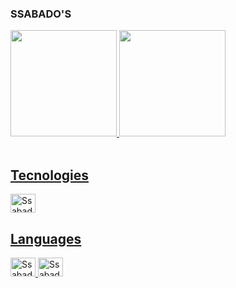 ### SSABADO'S

<div align: "center">
  <a href="https://github.com/ssabados3523">
  <img height="170em" src="https://github-readme-stats.vercel.app/api?username=ssabados3523&show_icons=true&theme=github_dark&include_all_commits=true&count_private=false"/>
  <img height="170em" src="https://github-readme-stats.vercel.app/api/top-langs/?username=ssabados3523&layout=compact&langs_count=8&theme=github_dark&hide_border=false"/>
</div>
  
  <div style="display: inline_block"><br>
  
 ## Tecnologies 
  <img alt="Ssabados-VS Code" height="30" width="40"  src="https://cdn.jsdelivr.net/gh/devicons/devicon/icons/vscode/vscode-original.svg" />

## Languages

  <img alt="Ssabados-CSharp" height="30px" width="40px" src="https://cdn.jsdelivr.net/gh/devicons/devicon/icons/csharp/csharp-original.svg" />
  <img alt="Ssabados-Java" height="30" width="40"  src="https://cdn.jsdelivr.net/gh/devicons/devicon/icons/java/java-original.svg">
</div>
